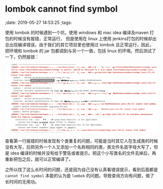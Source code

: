 # lombok cannot find symbol
;date: 2019-05-27 14:53:25
;tags:


使用 lombok 的时候遇到一个坑，使用 windows 和 mac idea 编译及maven 打包的时候没有报错，正常运行，
但是使用在 linux 上使用 jenkins打包的时候却出总出现编译错误，由于我们的其它项目里也使用过 lombok 且正常运行，因此，把环境和 lombok 的 jar 包都调到与另一个一致，包括 linux 的环境。然后测试了一下，仍然报错：

![编译错误](https://github.com/terryrao/picturebed/raw/master/blogs/lombok_cannot_find_symbol/WX20190527-150110%402x.png)

查看第一行报错的时候发现有个类重复的问题，可能是当时其它人在生成类的时候没有大写，后把另外一个人又添加一个名称相同的类，类文件名首字母大写了，但是 idea 编译的时候并没有给于警告或者提示。把这个小写类名的文件去掉后，再重新把包之后，就可以正常编译了。

之所以找了这么长时间的问题，还是因为自己没有认真看错误提示，看到后面都是`cannot find symbol` 本能的认为是 `lombok` 的问题。导致查询方向有问题，做了长时间的无用功。
